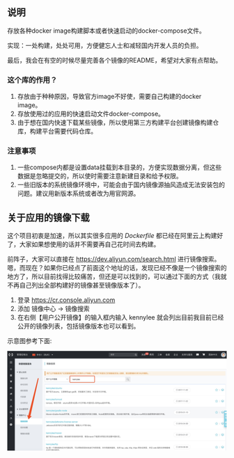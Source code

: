## 说明

存放各种docker image构建脚本或者快速启动的docker-compose文件。

实现：一处构建，处处可用，方便健忘人士和减轻国内开发人员的负担。

最后，我会在有空的时候尽量完善各个镜像的README，希望对大家有点帮助。

### 这个库的作用？

1. 存放由于种种原因，导致官方image不好使，需要自己构建的docker image。
2. 存放使用过的应用的快速启动文件docker-compose。
3. 由于想在国内快速下载某些镜像，所以使用第三方构建平台创建镜像构建仓库，构建平台需要代码仓库。

### 注意事项

1. 一些compose内都是设置data挂载到本目录的，方便实现数据分离，但这些数据是忽略提交的，所以使时需要注意新建目录和给予权限。
2. 一些旧版本的系统镜像环境中，可能会由于国内镜像源抽风造成无法安装包的问题。建议用新版本系统或者改为用官网源。

## 关于应用的镜像下载

这个项目初衷是加速，所以其实很多应用的 *Dockerfile* 都已经在阿里云上构建好了，大家如果想使用的话并不需要再自己花时间去构建。

前阵子，大家可以直接在 https://dev.aliyun.com/search.html 进行镜像搜索。嗯，而现在？如果你已经点了前面这个地址的话，发现已经不像是一个镜像搜索的地方了，所以目前找得比较痛苦，但还是可以找到的，可以通过下面的方式（我就不再自己列出全部构建好的镜像甚至镜像版本了）。

1. 登录 https://cr.console.aliyun.com
2. 添加 镜像中心 → 镜像搜索
3. 在右侧【用户公开镜像】的输入框内输入 kennylee 就会列出目前我目前已经公开的镜像列表，包括镜像版本也可以看到。

示意图参考下面:

![](assets/images-list-1.png)

